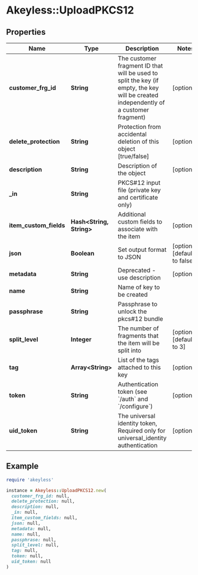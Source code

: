 # Akeyless::UploadPKCS12

## Properties

| Name | Type | Description | Notes |
| ---- | ---- | ----------- | ----- |
| **customer_frg_id** | **String** | The customer fragment ID that will be used to split the key (if empty, the key will be created independently of a customer fragment) | [optional] |
| **delete_protection** | **String** | Protection from accidental deletion of this object [true/false] | [optional] |
| **description** | **String** | Description of the object | [optional] |
| **_in** | **String** | PKCS#12 input file (private key and certificate only) |  |
| **item_custom_fields** | **Hash&lt;String, String&gt;** | Additional custom fields to associate with the item | [optional] |
| **json** | **Boolean** | Set output format to JSON | [optional][default to false] |
| **metadata** | **String** | Deprecated - use description | [optional] |
| **name** | **String** | Name of key to be created |  |
| **passphrase** | **String** | Passphrase to unlock the pkcs#12 bundle |  |
| **split_level** | **Integer** | The number of fragments that the item will be split into | [optional][default to 3] |
| **tag** | **Array&lt;String&gt;** | List of the tags attached to this key | [optional] |
| **token** | **String** | Authentication token (see &#x60;/auth&#x60; and &#x60;/configure&#x60;) | [optional] |
| **uid_token** | **String** | The universal identity token, Required only for universal_identity authentication | [optional] |

## Example

```ruby
require 'akeyless'

instance = Akeyless::UploadPKCS12.new(
  customer_frg_id: null,
  delete_protection: null,
  description: null,
  _in: null,
  item_custom_fields: null,
  json: null,
  metadata: null,
  name: null,
  passphrase: null,
  split_level: null,
  tag: null,
  token: null,
  uid_token: null
)
```

